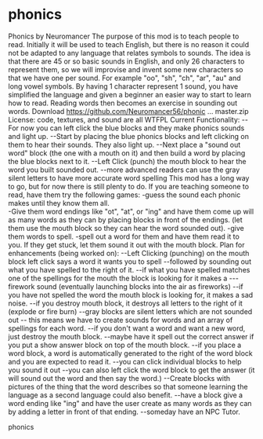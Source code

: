 phonics
=======
Phonics by Neuromancer
The purpose of this mod is to teach people to read.   Initially it will be used to teach English, but there is no reason it could not be adapted to any language that relates symbols to sounds.   The idea is that there are 45 or so basic sounds in English, and only 26 characters to represent them,  so we will improvise and invent some new characters so that we have one per sound.   For example "oo", "sh", "ch", "ar", "au" and long vowel symbols.   By having 1 character represent 1 sound, you have simplified the language and given a beginner an easier way to start to learn how to read.   Reading words then becomes an exercise in sounding out words.
Download
https://github.com/Neuromancer56/phonic … master.zip
License: code, textures, and sound are all WTFPL
Current Functionality:
--For now you can left click the blue blocks and they make phonics sounds and light up. 
--Start by placing the blue phonics blocks and left clicking on them to hear their sounds.  They also light up.
--Next place a "sound out word" block (the one with a mouth on it) and then build a word by placing the blue blocks next to it.
--Left Click (punch) the mouth block to hear the word you built sounded out.
--more advanced readers can use the gray silent letters to have more accurate word spelling
This mod has a long way to go, but for now there is still plenty to do.  If you are teaching someone to read, have them try the following games:
-guess the sound each phonic makes until they know them all.  
-Give them word endings like "ot", "at", or "ing" and have them come up will as many words as they can by placing blocks in front of the endings.  (let them use the mouth block so they can hear the word sounded out).
-give them words to spell.
-spell out a word for them and have them read it to you.  If they get stuck, let them sound it out with the mouth block.
Plan for enhancements (being worked on):
--Left Clicking (punching) on the mouth block left click says a word it wants you to spell 
--followed by sounding out what you have spelled to the right of it.
--if what you have spelled matches one of the spellings for the mouth the block is looking for it makes a
---firework sound (eventually launching blocks into the air as fireworks)
--if you have not spelled the word the mouth block is looking for, it makes a sad noise.
--if you destroy mouth block, it destroys all letters to the right of it  (explode or fire burn)
--gray blocks are silent letters which are not sounded out 
-- this means we have to create sounds for words and an array of spellings for each word.
--if you don't want a word and want a new word, just destroy the mouth block.
--maybe have it spell out the correct answer if you put a show answer block on top of the mouth block.
--if you place a word block, a word is automatically generated to the right of the word block and you are expected to read it.
--you can click individual blocks to help you sound it out
--you can also left click the word block to get the answer (it will sound out the word and then say the word.)
--Create blocks with pictures of the thing that the word describes so that someone learning the language as a second language could also benefit.
--have a block give a word ending like "ing" and have the user create as many words as they can by adding a letter in front of that ending.
--someday have an NPC Tutor.


phonics
